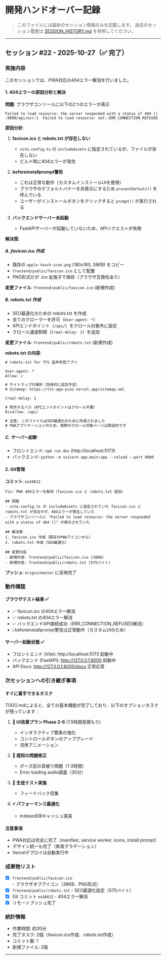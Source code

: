 # 開発ハンドオーバー記録

> このファイルには最新のセッション情報のみを記載します。
> 過去のセッション履歴は [SESSION_HISTORY.md](SESSION_HISTORY.md) を参照してください。

---

## セッション #22 - 2025-10-27（✅ 完了）

### 実施内容

このセッションでは、PWA対応の404エラー解消を行いました。

#### 1. 404エラーの原因分析と解決

**問題**: ブラウザコンソールに以下の2つのエラーが表示
```
Failed to load resource: the server responded with a status of 404 ()
:8000/api/ocr:1  Failed to load resource: net::ERR_CONNECTION_REFUSED
```

**原因分析**:
1. **favicon.ico と robots.txt が存在しない**
   - `vite.config.ts` の `includeAssets` に指定されているが、ファイルが存在しない
   - ビルド時に404エラーが発生

2. **beforeinstallprompt警告**
   - これは正常な動作（カスタムインストールUIを使用）
   - ブラウザのデフォルトバナーを非表示にするため `preventDefault()` を呼んでいる
   - ユーザーがインストールボタンをクリックすると `prompt()` が実行される

3. **バックエンドサーバー未起動**
   - FastAPIサーバーが起動していないため、APIリクエストが失敗

**解決策**:

##### A. favicon.ico 作成
- 既存の `apple-touch-icon.png` (180x180, 38KB) をコピー
- `frontend/public/favicon.ico` として配置
- PNG形式だが .ico 拡張子で保存（ブラウザ互換性あり）

**変更ファイル**: `frontend/public/favicon.ico` (新規作成)

##### B. robots.txt 作成
- SEO最適化のための robots.txt を作成
- 全てのクローラーを許可（`User-agent: *`）
- APIエンドポイント（`/api/`）をクロール対象外に設定
- クロール速度制限（`Crawl-delay: 1`）を追加

**変更ファイル**: `frontend/public/robots.txt` (新規作成)

**robots.txt の内容**:
```txt
# robots.txt for TTS 音声学習アプリ

User-agent: *
Allow: /

# サイトマップの場所（将来的に追加予定）
# Sitemap: https://tts-app-ycaz.vercel.app/sitemap.xml

Crawl-delay: 1

# 除外するパス（APIエンドポイントはクロール不要）
Disallow: /api/

# 注意: このファイルはSEO最適化のために作成されました
# PWAアプリケーションのため、実際のクロール対象ページは限定的です
```

##### C. サーバー起動
- フロントエンド: `npm run dev` (http://localhost:5173)
- バックエンド: `python -m uvicorn app.main:app --reload --port 8000`

#### 2. Git管理

**コミット**: `ea16612`
```
Fix: PWA 404エラーを解消（favicon.ico と robots.txt 追加）

## 問題
- vite.config.ts の includeAssets に指定されていた favicon.ico と robots.txt が存在せず、404エラーが発生していた
- ブラウザコンソールに "Failed to load resource: the server responded with a status of 404 ()" が表示されていた

## 解決策
1. favicon.ico 作成（既存のPWAアイコンから）
2. robots.txt 作成（SEO最適化）

## 変更内容
- 新規作成: frontend/public/favicon.ico (38KB)
- 新規作成: frontend/public/robots.txt (575バイト)
```

**プッシュ**: `origin/master` に反映完了

### 動作確認

#### ブラウザテスト結果 ✅
- ✅ favicon.ico の404エラー解消
- ✅ robots.txt の404エラー解消
- ✅ バックエンドAPI接続成功（ERR_CONNECTION_REFUSED解消）
- ℹ️ beforeinstallprompt警告は正常動作（カスタムUIのため）

#### サーバー起動状態 ✅
- フロントエンド (Vite): http://localhost:5173 起動中
- バックエンド (FastAPI): http://127.0.0.1:8000 起動中
- API Docs: http://127.0.0.1:8000/docs 正常応答

### 次セッションへの引き継ぎ事項

#### すぐに着手できるタスク

TODO.mdによると、全ての基本機能が完了しており、以下のオプションタスクが残っています：

1. **🎨 UI改善プラン Phase 2-6** (7.5時間見積もり)
   - インタラクティブ要素の強化
   - コントロールボタンのアップグレード
   - 流体アニメーション

2. **🐛 既知の問題修正**
   - ポーズ前の音被り問題（1-2時間）
   - Error loading audio調査（30分）

3. **🧪 生徒テスト実施**
   - フィードバック収集

4. **⚡ パフォーマンス最適化**
   - IndexedDBキャッシュ実装

#### 注意事項
- PWA対応は完全に完了（manifest, service worker, icons, install prompt）
- デザイン統一も完了（紫青グラデーション）
- Vercelデプロイは自動実行中

### 成果物リスト
- [x] `frontend/public/favicon.ico` - ブラウザタブアイコン（38KB、PNG形式）
- [x] `frontend/public/robots.txt` - SEO最適化設定（575バイト）
- [x] Git コミット `ea16612` - 404エラー解消
- [x] リモートプッシュ完了

### 統計情報
- 作業時間: 約30分
- 完了タスク: 2個（favicon.ico作成、robots.txt作成）
- コミット数: 1
- 新規ファイル: 2個

---

